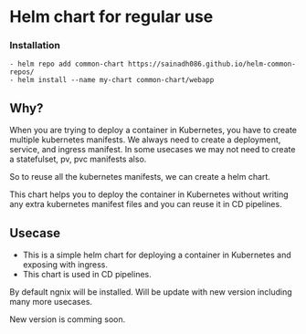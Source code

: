# Helm chart for regular use

### Installation
    - helm repo add common-chart https://sainadh086.github.io/helm-common-repos/
    - helm install --name my-chart common-chart/webapp

## Why?

When you are trying to deploy a container in Kubernetes, you have to create multiple kubernetes manifests.
We always need to create a deployment, service, and ingress manifest. In some usecases we may not need to create a statefulset, pv, pvc manifests also.

So to reuse all the kubernetes manifests, we can create a helm chart. 

This chart helps you to deploy the container in Kubernetes without writing any extra kubernetes manifest files and you can reuse it in CD pipelines.

## Usecase

- This is a simple helm chart for deploying a container in Kubernetes and exposing with ingress.
- This chart is used in CD pipelines.


By default ngnix will be installed. Will be update with new version including many more usecases.

New version is comming soon.
